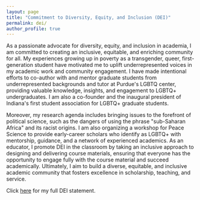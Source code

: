 ```yaml
---
layout: page
title: "Commitment to Diversity, Equity, and Inclusion (DEI)"
permalink: dei/
author_profile: true
---
```


As a passionate advocate for diversity, equity, and inclusion in academia, I am committed to creating an inclusive, equitable, and enriching community for all. My experiences growing up in poverty as a transgender, queer, first-generation student have motivated me to uplift underrepresented voices in my academic work and community engagement. I have made intentional efforts to co-author with and mentor graduate students from underrepresented backgrounds and tutor at Purdue's LGBTQ center, providing valuable knowledge, insights, and engagement to LGBTQ+ undergraduates. I am also a co-founder and the inaugural president of Indiana's first student association for LGBTQ+ graduate students.

Moreover, my research agenda includes bringing issues to the forefront of political science, such as the dangers of using the phrase "sub-Saharan Africa" and its racist origins. I am also organizing a workshop for Peace Science to provide early-career scholars who identify as LGBTQ+ with mentorship, guidance, and a network of experienced academics. As an educator, I promote DEI in the classroom by taking an inclusive approach to designing and delivering course materials, ensuring that everyone has the opportunity to engage fully with the course material and succeed academically. Ultimately, I aim to build a diverse, equitable, and inclusive academic community that fosters excellence in scholarship, teaching, and service.

Click [here](https://www.skytheacademic.com/files/DEI_Statement.pdf) for my full DEI statement.
